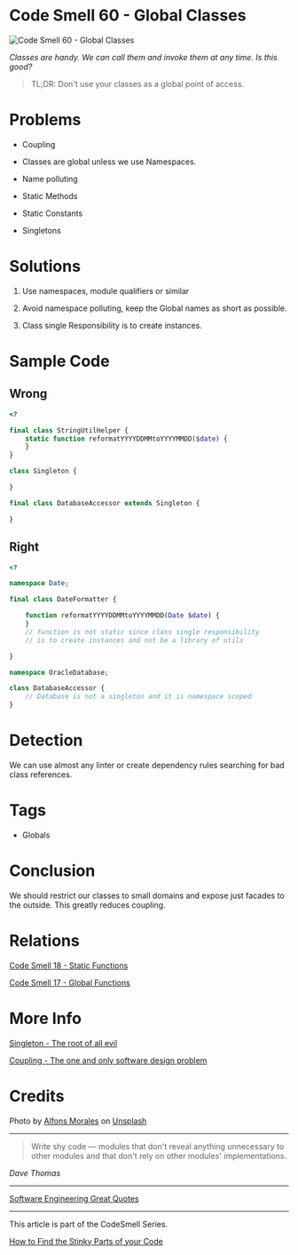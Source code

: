 # Code Smell 60 - Global Classes

![Code Smell 60 - Global Classes](Code%20Smell%2060%20-%20Global%20Classes.jpg)

*Classes are handy. We can call them and invoke them at any time. Is this good?*

> TL;DR: Don't use your classes as a global point of access.

# Problems

- Coupling

- Classes are global unless we use Namespaces.

- Name polluting

- Static Methods

- Static Constants

- Singletons

# Solutions

1. Use namespaces, module qualifiers or similar

2. Avoid namespace polluting, keep the Global names as short as possible.

3. Class single Responsibility is to create instances. 

# Sample Code

## Wrong

[Gist Url]: # (https://gist.github.com/mcsee/6b3f0e2a24ea7a6da72dadcbb36a8dd0)
```php
<?

final class StringUtilHelper {
    static function reformatYYYYDDMMtoYYYYMMDD($date) {
    }
}

class Singleton {

}

final class DatabaseAccessor extends Singleton {

}
```

## Right

[Gist Url]: # (https://gist.github.com/mcsee/9dd928bab5528d07b7f63b5d76821f4f)
```php
<?

namespace Date;

final class DateFormatter {

    function reformatYYYYDDMMtoYYYYMMDD(Date $date) {
    }
    // function is not static since class single responsibility
    // is to create instances and not be a library of utils

}

namespace OracleDatabase;

class DatabaseAccessor {
    // Database is not a singleton and it is namespace scoped
}
```

# Detection

We can use almost any linter or create dependency rules searching for bad class references.

# Tags

- Globals

# Conclusion

We should restrict our classes to small domains and expose just facades to the outside. This greatly reduces coupling.
 
# Relations

[Code Smell 18 - Static Functions](https://github.com/mcsee/Software-Design-Articles/tree/main/Articles/Code%20Smells/Code%20Smell%2018%20-%20Static%20Functions/readme.md)

[Code Smell 17 - Global Functions](https://github.com/mcsee/Software-Design-Articles/tree/main/Articles/Code%20Smells/Code%20Smell%2017%20-%20Global%20Functions/readme.md)

# More Info

[Singleton - The root of all evil](https://github.com/mcsee/Software-Design-Articles/tree/main/Articles/Theory/Singleton%20-%20The%20root%20of%20all%20evil/readme.md)

[Coupling - The one and only software design problem](https://github.com/mcsee/Software-Design-Articles/tree/main/Articles/Theory/Coupling%20-%20The%20one%20and%20only%20software%20design%20problem/readme.md) 

# Credits

Photo by [Alfons Morales](https://unsplash.com/@alfonsmc10) on [Unsplash](https://unsplash.com/s/photos/large-library)

* * *

> Write shy code — modules that don't reveal anything unnecessary to other modules and that don't rely on other modules' implementations.

_Dave Thomas_
 
* * *
 
[Software Engineering Great Quotes](https://github.com/mcsee/Software-Design-Articles/tree/main/Articles/Quotes/Software%20Engineering%20Great%20Quotes/readme.md)

* * *

This article is part of the CodeSmell Series.

[How to Find the Stinky Parts of your Code](https://github.com/mcsee/Software-Design-Articles/tree/main/Articles/Code%20Smells/How%20to%20Find%20the%20Stinky%20parts%20of%20your%20Code/readme.md)